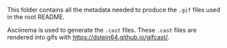 This folder contains all the metadata needed to produce the `.gif` files used
in the root README.

Asciinema is used to generate the `.cast` files. These `.cast` files are rendered into 
gifs with https://dstein64.github.io/gifcast/.

